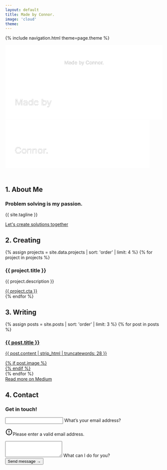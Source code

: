 ```yaml
---
layout: default
title: Made by Connor.
image: 'cloud'
theme: 
---
```


{% include navigation.html theme=page.theme %}

<header class="header">
  <div class="header-background" style="background-image: url('{{ site.baseurl }}/img/{{ page.image }}.jpg')">
    <svg class="header-large" viewBox="0 0 450 75" role="img" aria-labelledby="aria-header-large">
      <title id="aria-header-large">Made by Connor. - Logo</title>
      <defs>
        <g id="text-large">
          <text class="header-text" text-anchor="middle" x="225" y="55">Made by Connor.</text>
        </g>
        <mask id="mask-large" x="0" y="0" width="450" height="75">
          <rect x="0" y="0" width="450" height="75" fill="#fff"/>
          <use xlink:href="#text-large" />
        </mask>
      </defs>
      <rect x="0" y="0" width="450" height="75" mask="url(#mask-large)" fill="white" fill-opacity="1"/>
      <use xlink:href="#text-large" mask="url(#mask-large)" />
    </svg>
    <svg class="header-small" viewBox="0 0 245 150" aria-labelledby="aria-header-small">
      <title id="aria-header-small">Made by Connor. - Logo</title>
      <defs>
        <g id="text-top">
          <text class="header-text" x="15" y="53">Made by</text>
        </g>
        <mask id="mask-top" x="0" y="0" width="245" height="75" maskUnits="userSpaceOnUse">
          <rect x="0" y="0" width="245" height="75" fill="#fff"/>
          <use xlink:href="#text-top" />
        </mask>
        <g id="text-bottom">
          <text class="header-text" x="15" y="128">Connor.</text>
        </g>
        <mask id="mask-bottom" x="0" y="75" width="225" height="75" maskUnits="userSpaceOnUse">
          <rect x="0" y="75" width="225" height="75" fill="#fff"/>
          <use xlink:href="#text-bottom" />
        </mask>
      </defs>
      <rect x="0" y="0" width="245" height="75" mask="url(#mask-top)" fill="white" fill-opacity="1"/>
      <use xlink:href="#text-top" mask="url(#mask-top)" />
      <rect x="0" y="75" width="225" height="75" mask="url(#mask-bottom)" fill="white" fill-opacity="1"/>
      <use xlink:href="#text-bottom" mask="url(#mask-bottom)" />
    </svg>
  </div>
</header>

<section id="about" class="section">
  <h2 class="section-title">1. About Me</h2>
  <article>
    <h1 class="section-header">Problem solving is my passion.</h1>
    <p class="section-body -large">{{ site.tagline }}</p>
    <a class="section-link -large" href="#contact" data-scroll>Let's create solutions together</a>
  </article>
</section>

<section id="creating" class="section">
  <h2 class="section-title">2. Creating</h2>
  <div class="section-creating">
    {% assign projects = site.data.projects | sort: 'order' | limit: 4 %}
    {% for project in projects %}
      <div class="section-project">
        <h3 class="section-header">{{ project.title }}</h3>
        <p class="section-body">{{ project.description }}</p>
        <a href="{{ project.url }}" class="section-link" target="_blank" rel="noopener noreferrer">{{ project.cta }}</a>
      </div>
    {% endfor %}
  </div>
</section>

<section id="writing" class="section">
  <h2 class="section-title">3. Writing</h2>
  <div class="section-writing">
    {% assign posts = site.posts | sort: 'order' | limit: 3 %}
    {% for post in posts %}
    <article>
      <a href="https://blog.connorbaer.io/{{ post.medium }}" class="post-link" target="_blank" rel="noopener noreferrer">
        <h3 class="section-header">{{ post.title }}</h3>
        <div class="section-post">
          <p class="section-body post-body">{{ post.content | strip_html | truncatewords: 28 }}</p>
          {% if post.image %}
          <div class="post-image" style="background-image: url('{{ site.baseurl }}/img/{{ post.image }}-thumb.jpg')"></div>
          {% endif %}
        </div>
      </a>
    </article>
    {% endfor %}
  </div>
  <a href="https://blog.connorbaer.io/" class="section-link post-medium" target="_blank" rel="noopener noreferrer">Read more on Medium</a>
</section>

<section id="contact" class="section">
  <h2 class="section-title">4. Contact</h2>
   <h3 class="section-header">Get in touch!</h3>
  <form class="form" action="//formspree.io/hello@connorbaer.io" method="POST">
    <div class="form-group">
      <input class="form-input" type="email" name="_replyto" placeholder=" " pattern="[^ @]*@[^ @]*\.[a-zA-Z]{2,}" required>
      <span class="form-highlight"></span>
      <span class="form-underline"></span>
      <label class="form-label" for="_replyto">What’s your email address?</label>
      <p class="form-error"><svg xmlns="http://www.w3.org/2000/svg" width="24" height="24" viewBox="0 0 24 24"><path d="M11 15h2v2h-2zm0-8h2v6h-2zm.99-5C6.47 2 2 6.48 2 12s4.47 10 9.99 10C17.52 22 22 17.52 22 12S17.52 2 11.99 2zM12 20c-4.42 0-8-3.58-8-8s3.58-8 8-8 8 3.58 8 8-3.58 8-8 8z"/></svg>Please enter a valid email address.</p>
    </div>
    <div class="form-group">
      <textarea class="form-input" rows="3" name="message" placeholder=" " required></textarea>
      <span class="form-highlight"></span>
      <span class="form-underline"></span>
      <label class="form-label" for="message">What can I do for you?</label>
    </div>
    <input type="hidden" name="_subject" value="Form submission on connorbaer.io" />
    <input type="hidden" name="_next" value="//connorbaer.io/success/" />
    <input type="text" name="_gotcha" style="display:none" />
    <button class="button" type="submit">Send message →</button>
  </form>
</section>